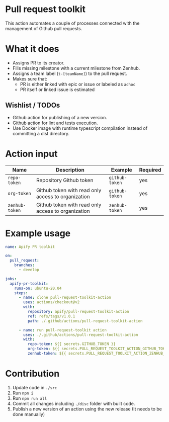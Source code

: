 # Pull request toolkit

This action automates a couple of processes connected with the management of Github pull requests.

# What it does

- Assigns PR to its creator.
- Fills missing milestone with a current milestone from Zenhub.
- Assigns a team label (`t-[teamName]`) to the pull request.
- Makes sure that:
  - PR is either linked with epic or issue or labeled as `adhoc`
  - PR itself or linked issue is estimated

## Wishlist / TODOs

- Github action for publishing of a new version.
- Github action for lint and tests execution.
- Use Docker image with runtime typescript compilation instead of committing a dist directory.

# Action input

| Name           | Description                                        | Example        | Required |
| ---------------| -------------------------------------------------- | ---------------| -------- |
| `repo-token`   | Repository Github token                            | `github-token` |      yes |
| `org-token`    | Github token with read only access to organization | `github-token` |      yes |
| `zenhub-token` | Github token with read only access to organization | `zenhub-token` |      yes |

# Example usage

```yaml
name: Apify PR toolkit

on:
  pull_request:
    branches:
      - develop

jobs:
  apify-pr-toolkit:
    runs-on: ubuntu-20.04
    steps:
      - name: clone pull-request-toolkit-action
        uses: actions/checkout@v2
        with:
          repository: apify/pull-request-toolkit-action
          ref: refs/tags/v1.0.1
          path: ./.github/actions/pull-request-toolkit-action

      - name: run pull-request-toolkit action
        uses: ./.github/actions/pull-request-toolkit-action
        with:
          repo-token: ${{ secrets.GITHUB_TOKEN }}
          org-token: ${{ secrets.PULL_REQUEST_TOOLKIT_ACTION_GITHUB_TOKEN }}
          zenhub-token: ${{ secrets.PULL_REQUEST_TOOLKIT_ACTION_ZENHUB_TOKEN }}
```

# Contribution

1. Update code in `./src`
2. Run `npm i`
3. Run `npm run all`
4. Commit all changes including `./disc` folder with built code.
5. Publish a new version of an action using the new release (It needs to be done manually)
